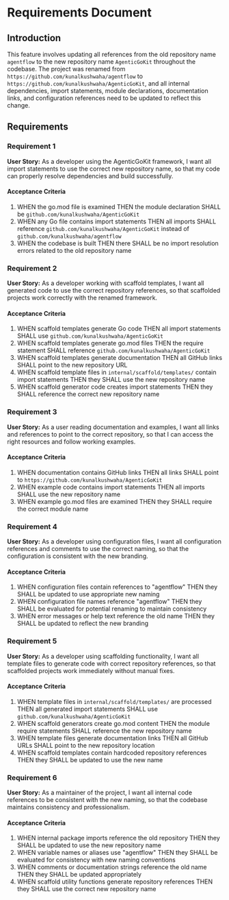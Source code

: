 # Requirements Document

## Introduction

This feature involves updating all references from the old repository name `agentflow` to the new repository name `AgenticGoKit` throughout the codebase. The project was renamed from `https://github.com/kunalkushwaha/agentflow` to `https://github.com/kunalkushwaha/AgenticGoKit`, and all internal dependencies, import statements, module declarations, documentation links, and configuration references need to be updated to reflect this change.

## Requirements

### Requirement 1

**User Story:** As a developer using the AgenticGoKit framework, I want all import statements to use the correct new repository name, so that my code can properly resolve dependencies and build successfully.

#### Acceptance Criteria

1. WHEN the go.mod file is examined THEN the module declaration SHALL be `github.com/kunalkushwaha/AgenticGoKit`
2. WHEN any Go file contains import statements THEN all imports SHALL reference `github.com/kunalkushwaha/AgenticGoKit` instead of `github.com/kunalkushwaha/agentflow`
3. WHEN the codebase is built THEN there SHALL be no import resolution errors related to the old repository name

### Requirement 2

**User Story:** As a developer working with scaffold templates, I want all generated code to use the correct repository references, so that scaffolded projects work correctly with the renamed framework.

#### Acceptance Criteria

1. WHEN scaffold templates generate Go code THEN all import statements SHALL use `github.com/kunalkushwaha/AgenticGoKit`
2. WHEN scaffold templates generate go.mod files THEN the require statement SHALL reference `github.com/kunalkushwaha/AgenticGoKit`
3. WHEN scaffold templates generate documentation THEN all GitHub links SHALL point to the new repository URL
4. WHEN scaffold template files in `internal/scaffold/templates/` contain import statements THEN they SHALL use the new repository name
5. WHEN scaffold generator code creates import statements THEN they SHALL reference the correct new repository name

### Requirement 3

**User Story:** As a user reading documentation and examples, I want all links and references to point to the correct repository, so that I can access the right resources and follow working examples.

#### Acceptance Criteria

1. WHEN documentation contains GitHub links THEN all links SHALL point to `https://github.com/kunalkushwaha/AgenticGoKit`
2. WHEN example code contains import statements THEN all imports SHALL use the new repository name
3. WHEN example go.mod files are examined THEN they SHALL require the correct module name

### Requirement 4

**User Story:** As a developer using configuration files, I want all configuration references and comments to use the correct naming, so that the configuration is consistent with the new branding.

#### Acceptance Criteria

1. WHEN configuration files contain references to "agentflow" THEN they SHALL be updated to use appropriate new naming
2. WHEN configuration file names reference "agentflow" THEN they SHALL be evaluated for potential renaming to maintain consistency
3. WHEN error messages or help text reference the old name THEN they SHALL be updated to reflect the new branding

### Requirement 5

**User Story:** As a developer using scaffolding functionality, I want all template files to generate code with correct repository references, so that scaffolded projects work immediately without manual fixes.

#### Acceptance Criteria

1. WHEN template files in `internal/scaffold/templates/` are processed THEN all generated import statements SHALL use `github.com/kunalkushwaha/AgenticGoKit`
2. WHEN scaffold generators create go.mod content THEN the module require statements SHALL reference the new repository name
3. WHEN template files generate documentation links THEN all GitHub URLs SHALL point to the new repository location
4. WHEN scaffold templates contain hardcoded repository references THEN they SHALL be updated to use the new name

### Requirement 6

**User Story:** As a maintainer of the project, I want all internal code references to be consistent with the new naming, so that the codebase maintains consistency and professionalism.

#### Acceptance Criteria

1. WHEN internal package imports reference the old repository THEN they SHALL be updated to use the new repository name
2. WHEN variable names or aliases use "agentflow" THEN they SHALL be evaluated for consistency with new naming conventions
3. WHEN comments or documentation strings reference the old name THEN they SHALL be updated appropriately
4. WHEN scaffold utility functions generate repository references THEN they SHALL use the correct new repository name
